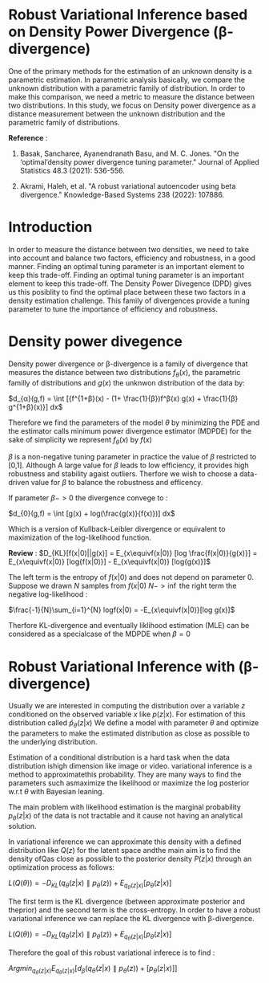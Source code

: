 Robust Variational Inference based on Density Power Divergence (β-divergence)
===============
One of the primary methods for the estimation of an unknown density is a parametric estimation. In parametric analysis basically, we compare the unknown distribution with a parametric family of distribution.
In order to make this comparison, we need a metric to measure the distance between two distributions. In this study, we focus on Density power divergence as a distance measurement between the unknown distribution and the parametric family of distributions. 


**Reference** : 
1. Basak, Sancharee, Ayanendranath Basu, and M. C. Jones. "On the ‘optimal’density power divergence tuning parameter." Journal of Applied Statistics 48.3 (2021): 536-556.

2. Akrami, Haleh, et al. "A robust variational autoencoder using beta divergence." Knowledge-Based Systems 238 (2022): 107886.


Introduction 
===============
In order to measure the distance between two densities, we need to take into account and balance two factors, efficiency and robustness, in a good manner. Finding an optimal tuning parameter is an important element to keep this trade-off.
Finding an optimal tuning parameter is an important element to keep this trade-off. The Density Power Divegence (DPD) gives us this posiblity to find the optimal place between these two factors in a density estimation challenge.
This family of divergences provide a tuning parameter to tune the importance of efficiency and robustness. 

Density power divegence 
===============
Density power divergence or β-divergence is a family of divergence that measures the distance between two distributions $f_{θ}(x)$, the parametric familly of distributions and $g(x)$ the unknwon distribution of the data by:

$d_{α}(g,f) = \int [{f^{1+β}(x) - (1+ \frac{1}{β})f^β(x) g(x) + \frac{1}{β} g^{1+β}(x)}] dx$

Therefore we find the parameters of the model $θ$ by minimizing the PDE and the estimator calls minimum power divergence estimator (MDPDE)
for the sake of simplicity we represent $f_{θ}(x)$ by $f(x)$ 

$β$ is a non-negative tuning parameter in practice the value of $β$ restricted to [0,1]. Although A large value for $β$ leads to low efficiency, it provides high robustness and stability agaist outliers. Therfore we wish to choose a data-driven value for $β$ to balance the robustness and efficency. 

If parameter $β->0$ the divergence convege to :


$d_{0}(g,f) = \int [g(x) + log(\frac{g(x)}{f(x)})] dx$


Which is a version of Kullback-Leibler divergence or equivalent to maximization of the log-likelihood function.

**Review** :
$D_{KL}[f(x|0)||g(x)] = Ε_{x\equivf(x|0)} [log \frac{f(x|0)}{g(x)}] = Ε_{x\equivf(x|0)} [log{f(x|0)}] - Ε_{x\equivf(x|0)} [log{g(x)}]$

The left term is the entropy of $f(x|0)$ and does not depend on parameter $0$. Suppose we drawn $N$ samples from $f(x|0)$ $N->\inf$ the right term  the negative log-likelihood :

$\frac{-1}{N}\sum_{i=1}^{N} logf(x|0) =  -Ε_{x\equivf(x|0)}[log g(x)]$

Therfore KL-divergence and eventually liklihood estimation (MLE) can be considered as a specialcase of the MDPDE when $β = 0$

Robust Variational Inference with (β-divergence)
===============
Usually we are interested in computing the distribution over a variable $z$ conditioned on the observed variable $x$ like $p(z|x)$. For estimation of this distribution called $\hat{p}_{θ}(z|x)$ We define a model with parameter $θ$ and optimize the parameters to make the estimated distribution as close as possible to the underlying distribution. 

Estimation of a conditional distribution is a hard task when the data distribution ishigh dimension like image or video. variational inference is a method to approximatethis probability. They are many ways to find the parameters such asmaximize the likelihood or maximize the log posterior w.r.t $θ$ with Bayesian leaning. 

The main problem with likelihood estimation is the marginal probability $p_{θ}(z|x)$ of the data is not tractable and it cause not having an analytical solution.


In variational inference we can approximate this density with a defined distribution like $Q(z)$ for the latent space andthe main aim is to find the density ofQas close as possible to the posterior density $P(z|x)$ through an optimization process as follows:

$L(Q(θ)) = - D_{KL}(q_{θ}(z|x)∥p_{θ}(z)) + E_{q_{θ}(z|x)} [p_{θ}(z|x)]$

The first term is the KL divergence (between approximate posterior and theprior) and the second term is the cross-entropy. In order to have a robust variational inference we can replace the KL divergence with β-divergence.

$L(Q(θ)) = - D_{KL}(q_{θ}(z|x)∥p_{θ}(z)) + E_{q_{θ}(z|x)} [p_{θ}(z|x)]$

Therefore the goal of this robust variational inferece is to find :

$Argmin_{q_{θ}(z|x)} E_{q_{θ}(z|x)} [d_{β}(q_{θ}(z|x)∥p_{θ}(z))+[p_{θ}(z|x)]]$


